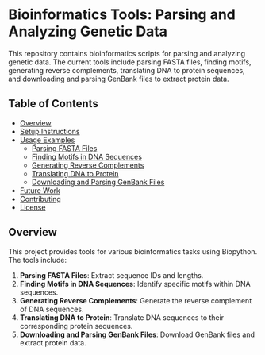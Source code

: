 # Bioinformatics Tools: Parsing and Analyzing Genetic Data

This repository contains bioinformatics scripts for parsing and analyzing genetic data. The current tools include parsing FASTA files, finding motifs, generating reverse complements, translating DNA to protein sequences, and downloading and parsing GenBank files to extract protein data. 

## Table of Contents

- [Overview](#overview)
- [Setup Instructions](#setup-instructions)
- [Usage Examples](#usage-examples)
  - [Parsing FASTA Files](/PROJECT1_Parsing_FASTA_file.ipynb)
  - [Finding Motifs in DNA Sequences](#finding-motifs-in-dna-sequences)
  - [Generating Reverse Complements](#generating-reverse-complements)
  - [Translating DNA to Protein](#translating-dna-to-protein)
  - [Downloading and Parsing GenBank Files](#downloading-and-parsing-genbank-files)
- [Future Work](#future-work)
- [Contributing](#contributing)
- [License](#license)

## Overview

This project provides tools for various bioinformatics tasks using Biopython. The tools include:

1. **Parsing FASTA Files**: Extract sequence IDs and lengths.
2. **Finding Motifs in DNA Sequences**: Identify specific motifs within DNA sequences.
3. **Generating Reverse Complements**: Generate the reverse complement of DNA sequences.
4. **Translating DNA to Protein**: Translate DNA sequences to their corresponding protein sequences.
5. **Downloading and Parsing GenBank Files**: Download GenBank files and extract protein data.
